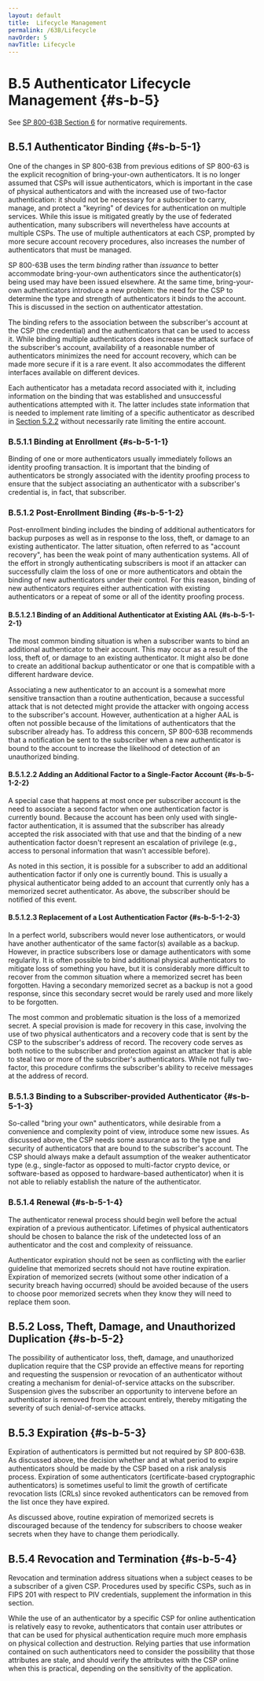 ```yaml
---
layout: default
title:  Lifecycle Management
permalink: /63B/Lifecycle
navOrder: 5  
navTitle: Lifecycle  
---
```


# B.5 Authenticator Lifecycle Management {#s-b-5}

See [SP 800-63B Section 6](https://pages.nist.gov/800-63-3/sp800-63b.html#sec6) for normative requirements.

## B.5.1 Authenticator Binding {#s-b-5-1}

One of the changes in SP 800-63B from previous editions of SP 800-63 is the explicit recognition of bring-your-own authenticators. It is no longer assumed that CSPs will issue authenticators, which is important in the case of physical authenticators and with the increased use of two-factor authentication: it should not be necessary for a subscriber to carry, manage, and protect a "keyring" of devices for authentication on multiple services. While this issue is mitigated greatly by the use of federated authentication, many subscribers will nevertheless have accounts at multiple CSPs. The use of multiple authenticators at each CSP, prompted by more secure account recovery procedures, also increases the number of authenticators that must be managed.

SP 800-63B uses the term *binding* rather than *issuance* to better accommodate bring-your-own authenticators since the authenticator(s) being used may have been issued elsewhere. At the same time, bring-your-own authenticators introduce a new problem: the need for the CSP to determine the type and strength of authenticators it binds to the account. This is discussed in the section on authenticator attestation.

The binding refers to the association between the subscriber's account at the CSP (the credential) and the authenticators that can be used to access it. While binding multiple authenticators does increase the attack surface of the subscriber's account, availability of a reasonable number of authenticators minimizes the need for account recovery, which can be made more secure if it is a rare event. It also accommodates the different interfaces available on different devices.

Each authenticator has a metadata record associated with it, including information on the binding that was established and unsuccessful authentications attempted with it. The latter includes state information that is needed to implement rate limiting of a specific authenticator as described in [Section 5.2.2](https://pages.nist.gov/800-63-3/sp800-63b.html#throttle) without necessarily rate limiting the entire account.

### B.5.1.1 Binding at Enrollment {#s-b-5-1-1}

Binding of one or more authenticators usually immediately follows an identity proofing transaction. It is important that the binding of authenticators be strongly associated with the identity proofing process to ensure that the subject associating an authenticator with a subscriber's credential is, in fact, that subscriber.

### B.5.1.2 Post-Enrollment Binding {#s-b-5-1-2}

Post-enrollment binding includes the binding of additional authenticators for backup purposes as well as in response to the loss, theft, or damage to an existing authenticator. The latter situation, often referred to as "account recovery", has been the weak point of many authentication systems. All of the effort in strongly authenticating subscribers is moot if an attacker can successfully claim the loss of one or more authenticators and obtain the binding of new authenticators under their control. For this reason, binding of new authenticators requires either authentication with existing authenticators or a repeat of some or all of the identity proofing process.

#### B.5.1.2.1 Binding of an Additional Authenticator at Existing AAL {#s-b-5-1-2-1}

The most common binding situation is when a subscriber wants to bind an additional authenticator to their account. This may occur as a result of the loss, theft of, or damage to an existing authenticator. It might also be done to create an additional backup authenticator or one that is compatible with a different hardware device.

Associating a new authenticator to an account is a somewhat more sensitive transaction than a routine authentication, because a successful attack that is not detected might provide the attacker with ongoing access to the subscriber's account. However, authentication at a higher AAL is often not possible because of the limitations of authenticators that the subscriber already has. To address this concern, SP 800-63B recommends that a notification be sent to the subscriber when a new authenticator is bound to the account to increase the likelihood of detection of an unauthorized binding.

#### B.5.1.2.2 Adding an Additional Factor to a Single-Factor Account {#s-b-5-1-2-2}

A special case that happens at most once per subscriber account is the need to associate a second factor when one authentication factor is currently bound. Because the account has been only used with single-factor authentication, it is assumed that the subscriber has already accepted the risk associated with that use and that the binding of a new authentication factor doesn't represent an escalation of privilege (e.g., access to personal information that wasn't accessible before).

As noted in this section, it is possible for a subscriber to add an additional authentication factor if only one is currently bound. This is usually a physical authenticator being added to an account that currently only has a memorized secret authenticator. As above, the subscriber should be notified of this event.

#### B.5.1.2.3 Replacement of a Lost Authentication Factor {#s-b-5-1-2-3}

In a perfect world, subscribers would never lose authenticators, or would have another authenticator of the same factor(s) available as a backup. However, in practice subscribers lose or damage authenticators with some regularity. It is often possible to bind additional physical authenticators to mitigate loss of something you have, but it is considerably more difficult to recover from the common situation where a memorized secret has been forgotten. Having a secondary memorized secret as a backup is not a good response, since this secondary secret would be rarely used and more likely to be forgotten.

The most common and problematic situation is the loss of a memorized secret. A special provision is made for recovery in this case, involving the use of two physical authenticators and a recovery code that is sent by the CSP to the subscriber's address of record. The recovery code serves as both notice to the subscriber and protection against an attacker that is able to steal two or more of the subscriber's authenticators. While not fully two-factor, this procedure confirms the subscriber's ability to receive messages at the address of record.

### B.5.1.3 Binding to a Subscriber-provided Authenticator {#s-b-5-1-3}

So-called "bring your own" authenticators, while desirable from a convenience and complexity point of view, introduce some new issues. As discussed above, the CSP needs some assurance as to the type and security of authenticators that are bound to the subscriber's account. The CSP should always make a default assumption of the weaker authenticator type (e.g., single-factor as opposed to multi-factor crypto device, or software-based as opposed to hardware-based authenticator) when it is not able to reliably establish the nature of the authenticator. 

### B.5.1.4 Renewal {#s-b-5-1-4}

The authenticator renewal process should begin well before the actual expiration of a previous authenticator. Lifetimes of physical authenticators should be chosen to balance the risk of the undetected loss of an authenticator and the cost and complexity of reissuance.

Authenticator expiration should not be seen as conflicting with the earlier guideline that memorized secrets should not have routine expiration. Expiration of memorized secrets (without some other indication of a security breach having occurred) should be avoided because of the users to choose poor memorized secrets when they know they will need to replace them soon.

## B.5.2 Loss, Theft, Damage, and Unauthorized Duplication {#s-b-5-2}

The possibility of authenticator loss, theft, damage, and unauthorized duplication require that the CSP provide an effective means for reporting and requesting the suspension or revocation of an authenticator without creating a mechanism for denial-of-service attacks on the subscriber. Suspension gives the subscriber an opportunity to intervene before an authenticator is removed from the account entirely, thereby mitigating the severity of such denial-of-service attacks.

## B.5.3 Expiration {#s-b-5-3}

Expiration of authenticators is permitted but not required by SP 800-63B. As discussed above, the decision whether and at what period to expire authenticators should be made by the CSP based on a risk analysis process. Expiration of some authenticators (certificate-based cryptographic authenticators) is sometimes useful to limit the growth of certificate revocation lists (CRLs) since revoked authenticators can be removed from the list once they have expired.

As discussed above, routine expiration of memorized secrets is discouraged because of the tendency for subscribers to choose weaker secrets when they have to change them periodically.

## B.5.4 Revocation and Termination {#s-b-5-4}

Revocation and termination address situations when a subject ceases to be a subscriber of a given CSP. Procedures used by specific CSPs, such as in FIPS 201 with respect to PIV credentials, supplement the information in this section.

While the use of an authenticator by a specific CSP for online authentication is relatively easy to revoke, authenticators that contain user attributes or that can be used for physical authentication require much more emphasis on physical collection and destruction. Relying parties that use information contained on such authenticators need to consider the possibility that those attributes are stale, and should verify the attributes with the CSP online when this is practical, depending on the sensitivity of the application.

